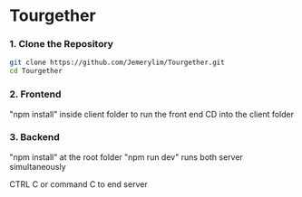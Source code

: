 # Tourgether


### 1. Clone the Repository
```bash
git clone https://github.com/Jemerylim/Tourgether.git
cd Tourgether
```

### 2. Frontend
"npm install" inside client folder
to run the front end CD into the client folder

### 3. Backend
"npm install" at the root folder
"npm run dev" runs both server simultaneously


CTRL C or command C to end server

